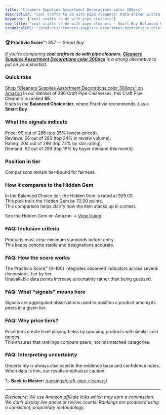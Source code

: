 ```yaml
---
title: "Cleaners Supplies Assortment Decorations color 300pcs"
description: "cool crafts to do with pipe cleaners: Data-driven within Balanced Choice ranking using the Practivio Score™. Positioned by quality, value, demand, findability,…"
keywords: ["cool crafts to do with pipe cleaners"]
seo_title: "cool crafts to do with pipe cleaners — Smart Buy Balanced Choice (2025)"
canonicalURL: "/products/cleaners-supplies-assortment-decorations-color-300pcs-B0CX8TKXD8/"
---
```


**🏆 Practivio Score™:** 857 — _Smart Buy_


*If you're comparing **cool crafts to do with pipe cleaners**, **[Cleaners Supplies Assortment Decorations color 300pcs](https://www.amazon.com/dp/B0CX8TKXD8?tag=practivio-20)** is a strong alternative to put on your shortlist.*
### Quick take
[Shop “Cleaners Supplies Assortment Decorations color 300pcs” on Amazon](https://www.amazon.com/dp/B0CX8TKXD8?tag=practivio-20)
In our dataset of 286 Craft Pipe Cleanerses, this Craft Pipe Cleaners is ranked **55**.  
It sits in the **Balanced Choice tier**, where Practivio recommends it as a **Smart Buy**.

### What the signals indicate
Price: 99 out of 286 (top 35% lowest-priced).  
Reviews: 66 out of 286 (top 24% in review volume).  
Rating: 204 out of 286 (top 72% by star rating).  
Demand: 52 out of 286 (top 19% by buyer demand this month).

### Position in tier
Comparisons remain tier-bound for fairness.

### How it compares to the Hidden Gem
In the Balanced Choice tier, the Hidden Gem is rated at 929.00.  
This pick trails the Hidden Gem by 72.00 points.  
This comparison helps clarify how the item stacks up in context.  

See the Hidden Gem on Amazon → [View listing](https://www.amazon.com/dp/B09LYG8WQ9?tag=practivio-20)

### FAQ: Inclusion criteria
Products must clear minimum standards before entry.  
This keeps cohorts stable and designations accurate.

### FAQ: How the score works
The Practivio Score™ (0–100) integrates observed indicators across several dimensions, tier by tier.  
Unavailable data points increase uncertainty rather than being guessed.

### FAQ: What “signals” means here
Signals are aggregated observations used to position a product among its peers in a given tier.

### FAQ: Why price tiers?
Price tiers create level playing fields by grouping products with similar cost ranges.  
This ensures that rankings compare peers, not mismatched categories.

### FAQ: Interpreting uncertainty
Uncertainty is always disclosed in the evidence base and confidence notes.  
When data is thin, our results emphasize caution.


🏷️ **Back to Master:** [/rankings/craft-pipe-cleaners/](/rankings/craft-pipe-cleaners/)

---
_Disclosure: We use Amazon affiliate links which may earn a commission. We don’t display live prices or review counts. Rankings are produced using a consistent, proprietary methodology._
